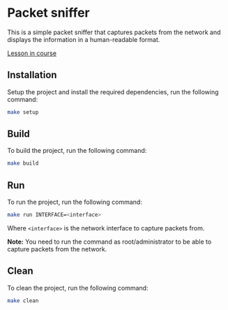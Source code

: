 # Packet sniffer

This is a simple packet sniffer that captures packets from the network and displays the information in a human-readable format.

[Lesson in course](https://codedeviate.github.io/aicollection/go-tools-packet-sniffer.html)

## Installation

Setup the project and install the required dependencies, run the following command:

```bash
make setup
```

## Build

To build the project, run the following command:

```bash
make build
```

## Run

To run the project, run the following command:

```bash
make run INTERFACE=<interface>
```

Where `<interface>` is the network interface to capture packets from.

**Note:** You need to run the command as root/administrator to be able to capture packets from the network.

## Clean

To clean the project, run the following command:

```bash
make clean
```
